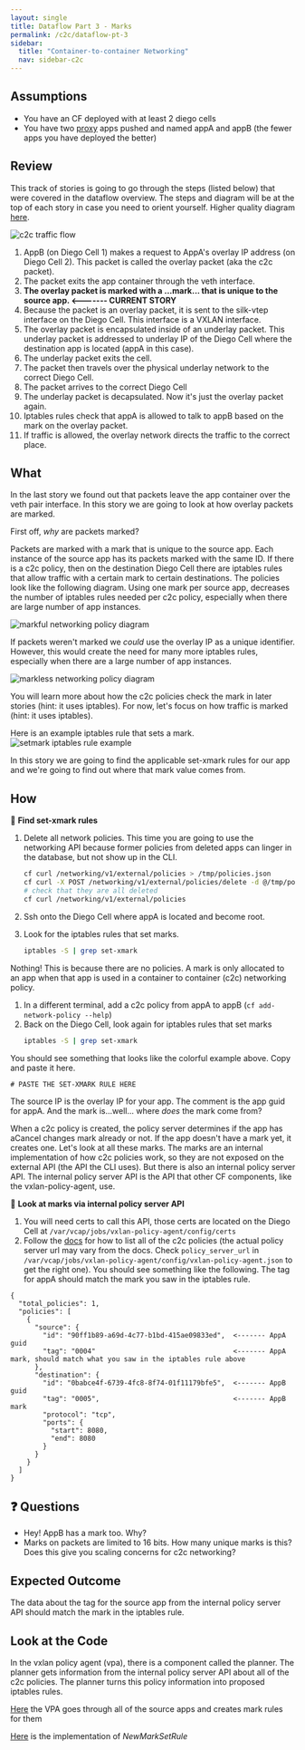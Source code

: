 ```yaml
---
layout: single
title: Dataflow Part 3 - Marks
permalink: /c2c/dataflow-pt-3
sidebar:
  title: "Container-to-container Networking"
  nav: sidebar-c2c
---
```


## Assumptions
- You have an CF deployed with at least 2 diego cells
- You have two
  [proxy](https://github.com/cloudfoundry/cf-networking-release/tree/develop/src/example-apps/proxy)
  apps pushed and named appA and appB (the fewer apps you have deployed the
  better)

## Review
This track of stories is going to go through the steps (listed below) that were
covered in the dataflow overview.  The steps and diagram will be at the top of
each story in case you need to orient yourself. Higher quality diagram
[here](https://storage.googleapis.com/cf-networking-onboarding-images-owned-by-ameowlia/c2c-data-plane.png).

![c2c traffic flow](https://storage.googleapis.com/cf-networking-onboarding-images-owned-by-ameowlia/overlay-underlay-silk-network.png)

1. AppB (on Diego Cell 1) makes a request to AppA's overlay IP address (on
   Diego Cell 2). This packet is called the overlay packet (aka the c2c
   packet).
1. The packet exits the app container through the veth interface.
1. **The overlay packet is marked with a ...mark... that is unique to the
   source app.  <------- CURRENT STORY**
1. Because the packet is an overlay packet, it is sent to the silk-vtep
   interface on the Diego Cell. This interface is a VXLAN interface.
1. The overlay packet is encapsulated inside of an underlay packet. This
   underlay packet is addressed to underlay IP of the Diego Cell where the
   destination app is located (appA in this case).
1. The underlay packet exits the cell.
1. The packet then travels over the physical underlay network to the correct
   Diego Cell.
1. The packet arrives to the correct Diego Cell
1. The underlay packet is decapsulated. Now it's just the overlay packet again.
1. Iptables rules check that appA is allowed to talk to appB based on the mark
   on the overlay packet.
1. If traffic is allowed, the overlay network directs the traffic to the
   correct place.

## What
In the last story we found out that packets leave the app container over the
veth pair interface. In this story we are going to look at how overlay packets
are marked.

First off, *why* are packets marked?

Packets are marked with a mark that is unique to the source app. Each instance
of the source app has its packets marked with the same ID. If there is a c2c
policy, then on the destination Diego Cell there are iptables rules that allow
traffic with a certain mark to certain destinations. The policies look like the
following diagram. Using one mark per source app, decreases the number of
iptables rules needed per c2c policy, especially when there are large number of
app instances.

![markful networking policy
diagram](https://storage.googleapis.com/cf-networking-onboarding-images-owned-by-ameowlia/diagram-of-silk-networking-policies.png)

If packets weren't marked we *could* use the overlay IP as a unique identifier.
However, this would create the need for many more iptables rules, especially
when there are a large number of app instances.

![markless networking policy
diagram](https://storage.googleapis.com/cf-networking-onboarding-images-owned-by-ameowlia/diagram-of-flannel-networking-policies.png)

You will learn more about how the c2c policies check the mark in later stories
(hint: it uses iptables). For now, let's focus on how traffic is marked (hint:
it uses iptables).

Here is an example iptables rule that sets a mark.  ![setmark iptables rule
example](https://storage.googleapis.com/cf-networking-onboarding-images-owned-by-ameowlia/set-mark-iptables-rule-example.png)

In this story we are going to find the applicable set-xmark rules for our app
and we're going to find out where that mark value comes from.

## How

📝 **Find set-xmark rules**

1. Delete all network policies. This time you are going to use the networking
   API because former policies from deleted apps can linger in the database,
   but not show up in the CLI.
   ```bash
   cf curl /networking/v1/external/policies > /tmp/policies.json
   cf curl -X POST /networking/v1/external/policies/delete -d @/tmp/policies.json
   # check that they are all deleted
   cf curl /networking/v1/external/policies
   ```

1. Ssh onto the Diego Cell where appA is located and become root.
1. Look for the iptables rules that set marks.
   ```bash
   iptables -S | grep set-xmark
   ```
Nothing! This is because there are no policies. A mark is only allocated to an
app when that app is used in a container to container (c2c) networking policy.

1. In a different terminal, add a c2c policy from appA to appB  (`cf add-network-policy --help`)
1. Back on the Diego Cell, look again for iptables rules that set marks
   ```bash
   iptables -S | grep set-xmark
   ```

You should see something that looks like the colorful example above. Copy and
paste it here.
```
# PASTE THE SET-XMARK RULE HERE
```

The source IP is the overlay IP for your app. The comment is the app guid for
appA. And the mark is...well... where *does* the mark come from?

When a c2c policy is created, the policy server determines if the app has aCancel changes
mark already or not. If the app doesn't have a mark yet, it creates one. Let's
look at all these marks.  The marks are an internal implementation of how c2c
policies work, so they are not exposed on the external API (the API the CLI
uses). But there is also an internal policy server API. The internal policy
server API is the API that other CF components, like the vxlan-policy-agent,
use.

📝 **Look at marks via internal policy server API**

1. You will need certs to call this API, those certs are located on the Diego
   Cell at `/var/vcap/jobs/vxlan-policy-agent/config/certs`
1. Follow the
   [docs](https://github.com/cloudfoundry/cf-networking-release/blob/develop/docs/policy-server-internal-api.md)
   for how to list all of the c2c policies (the actual policy server url may vary from the docs. Check `policy_server_url` in `/var/vcap/jobs/vxlan-policy-agent/config/vxlan-policy-agent.json` to get the right one).  You should see something like the
   following. The tag for appA should match the mark you saw in the iptables
   rule.
```
{
  "total_policies": 1,
  "policies": [
    {
      "source": {
        "id": "90ff1b89-a69d-4c77-b1bd-415ae09833ed",  <------- AppA guid
        "tag": "0004"                                  <------- AppA mark, should match what you saw in the iptables rule above
      },
      "destination": {
        "id": "0babce4f-6739-4fc8-8f74-01f11179bfe5",  <------- AppB guid
        "tag": "0005",                                 <------- AppB mark
        "protocol": "tcp",
        "ports": {
          "start": 8080,
          "end": 8080
        }
      }
    }
  ]
}
```

## ❓ Questions
* Hey! AppB has a mark too. Why?
* Marks on packets are limited to 16 bits. How many unique marks is this? Does this give you scaling concerns for c2c networking?

## Expected Outcome
The data about the tag for the source app from the internal policy server API should match the mark in the iptables rule.

## Look at the Code
In the vxlan policy agent (vpa), there is a component called the planner. The planner gets information from the internal policy server API about all of the c2c policies. The planner turns this policy information into proposed iptables rules.

[Here](https://github.com/cloudfoundry/silk-release/blob/0150c154a47770ed98d39453ca75fc1495848fe2/src/code.cloudfoundry.org/vxlan-policy-agent/planner/planner_linux.go#L399-L404)
the VPA goes through all of the source apps and creates mark rules for them

[Here](https://github.com/cloudfoundry/silk-release/blob/0150c154a47770ed98d39453ca75fc1495848fe2/src/code.cloudfoundry.org/lib/rules/rules.go#L108-L113)
is the implementation of *NewMarkSetRule*
